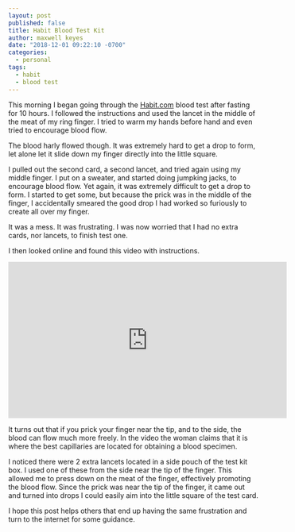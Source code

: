 ```yaml
---
layout: post
published: false
title: Habit Blood Test Kit
author: maxwell keyes
date: "2018-12-01 09:22:10 -0700"
categories:
  - personal
tags:
  - habit
  - blood test
---
```


This morning I began going through the [Habit.com](https://habit.com/) blood
test after fasting for 10 hours. I followed the instructions and used the lancet
in the middle of the meat of my ring finger. I tried to warm my hands before
hand and even tried to encourage blood flow.

The blood harly flowed though. It was extremely hard to get a drop to form, let
alone let it slide down my finger directly into the little square.

I pulled out the second card, a second lancet, and tried again using my middle
finger. I put on a sweater, and started doing jumpking jacks, to encourage blood
flow. Yet again, it was extremely difficult to get a drop to form. I started to
get some, but because the prick was in the middle of the finger, I accidentally
smeared the good drop I had worked so furiously to create all over my finger.

It was a mess. It was frustrating. I was now worried that I had no extra cards,
nor lancets, to finish test one.

I then looked online and found this video with instructions.

<iframe width="560" height="315" src="https://www.youtube.com/embed/JPJ4l7QZ9eM?start=174" frameborder="0" allow="accelerometer; autoplay; encrypted-media; gyroscope; picture-in-picture" allowfullscreen></iframe>

It turns out that if you prick your finger near the tip, and to the side,
the blood can flow much more freely. In the video the woman claims that it is
where the best capillaries are located for obtaining a blood specimen.

I noticed there were 2 extra lancets located in a side pouch of the test kit
box. I used one of these from the side near the tip of the finger. This allowed
me to press down on the meat of the finger, effectively promoting the blood
flow. Since the prick was near the tip of the finger, it came out and turned
into drops I could easily aim into the little square of the test card.

I hope this post helps others that end up having the same frustration and turn
to the internet for some guidance.
